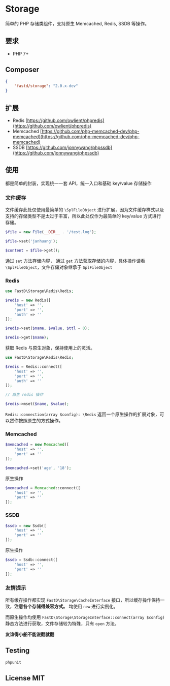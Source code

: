 # Storage

简单的 PHP 存储类组件，支持原生 Memcached, Redis, SSDB 等操作。

## 要求

* PHP 7+

## Composer

```json
{
    "fastd/storage": "2.0.x-dev"
}
```

## 扩展

* Redis [https://github.com/owlient/phpredis](https://github.com/owlient/phpredis)
* Memcached [https://github.com/php-memcached-dev/php-memcached](https://github.com/php-memcached-dev/php-memcached)
* SSDB [https://github.com/jonnywang/phpssdb](https://github.com/jonnywang/phpssdb)

## 使用

都是简单的封装，实现统一一套 API，统一入口和基础 key/value 存储操作


### 文件缓存

文件缓存此处仅使用最简单的 `\SplFileObject` 进行扩展，因为文件缓存样式以及支持的存储类型不是太过于丰富，所以此处仅作为最简单的 key/value 方式进行存储。

```php
$file = new File(__DIR__ . '/test.log');

$file->set('janhuang');

$content = $file->get();
```

通过 `set` 方法存储内容， 通过 `get` 方法获取存储的内容，具体操作请看 `\SplFileObject`，文件存储对象继承于 `SplFileObject`

### Redis

```php
use FastD\Storage\Redis\Redis;

$redis = new Redis([
    'host' => '',
    'port' => '',
    'auth' => ''
]);

$redis->set($name, $value, $ttl = 0);

$redis->get($name);
```

获取 Redis 与原生对象，保持使用上的灵活。


```php
use FastD\Storage\Redis\Redis;

$redis = Redis::connect([
    'host' => '',
    'port' => '',
    'auth' => ''
]);

// 原生 redis 操作

$redis->mset($name, $value);
```

`Redis::connection(array $config): \Redis` 返回一个原生操作的扩展对象，可以然你按照原生的方式操作。

### Memcached

```php
$memcached = new Memcached([
    'host' => '',
    'port' => ''
]);

$memcached->set('age', '18');
```

原生操作

```php
$memcached = Memcached::connect([
    'host' => '',
    'port' => ''
]);
```

### SSDB

```php
$ssdb = new Ssdb([
    'host' => '',
    'port' => ''
]);
```

原生操作

```php
$ssdb = Ssdb::connect([
    'host' => '',
    'port' => ''
]);
```

### 友情提示

所有缓存操作都实现 `FastD\Storage\CacheInterface` 接口，所以缓存操作保持一致，**注意各个存储得兼容方式。** 均使用 `new` 进行实例化。

而原生操作均使用 `FastD\Storage\StorageInterface::connect(array $config)` 静态方法进行获取，文件存储较为特殊，只有 `open` 方法。

**友谊得小船不能说翻就翻**

## Testing

```php
phpunit
```

## License MIT
